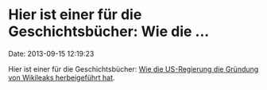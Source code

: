 Hier ist einer für die Geschichtsbücher: Wie die \...
=====================================================

Date: 2013-09-15 12:19:23

Hier ist einer für die Geschichtsbücher: [Wie die US-Regierung die
Gründung von Wikileaks herbeigeführt
hat](http://pandodaily.com/2013/09/14/how-the-us-government-inadvertently-created-wikileaks/).
